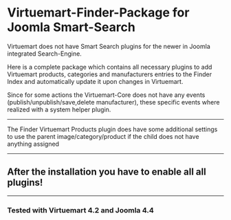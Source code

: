 # Virtuemart-Finder-Package for Joomla Smart-Search

Virtuemart does not have Smart Search plugins for the newer in Joomla integrated Search-Engine.

Here is a complete package which contains all necessary plugins to add Virtuemart products, categories and manufacturers entries to the Finder Index and automatically update it upon changes in Virtuemart.

Since for some actions the Virtuemart-Core does not have any events (publish/unpublish/save,delete manufacturer), these specific events where realized with a system helper plugin.

---

The Finder Virtuemart Products plugin does have some additional settings to use the parent image/category/product if the child does not have anything assigned

---

## After the installation you have to enable all all plugins!

---

### Tested with Virtuemart 4.2 and Joomla 4.4
